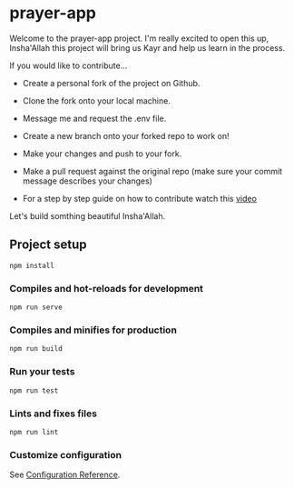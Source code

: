 # prayer-app

Welcome to the prayer-app project. I'm really excited to open this up, Insha'Allah this project will bring us Kayr and help us learn in the process.

If you would like to contribute...

- Create a personal fork of the project on Github.

- Clone the fork onto your local machine.

- Message me and request the .env file.

- Create a new branch onto your forked repo to work on!

- Make your changes and push to your fork.

- Make a pull request against the original repo (make sure your commit message describes your changes)

- For a step by step guide on how to contribute watch this [video](https://www.youtube.com/watch?v=waEb2c9NDL8)

Let's build somthing beautiful Insha'Allah.

## Project setup

```
npm install
```

### Compiles and hot-reloads for development

```
npm run serve
```

### Compiles and minifies for production

```
npm run build
```

### Run your tests

```
npm run test
```

### Lints and fixes files

```
npm run lint
```

### Customize configuration

See [Configuration Reference](https://cli.vuejs.org/config/).
